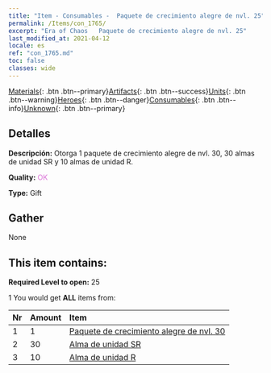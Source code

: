 ```yaml
---
title: "Item - Consumables -  Paquete de crecimiento alegre de nvl. 25"
permalink: /Items/con_1765/
excerpt: "Era of Chaos   Paquete de crecimiento alegre de nvl. 25"
last_modified_at: 2021-04-12
locale: es
ref: "con_1765.md"
toc: false
classes: wide
---
```

 [Materials](/es/Items/){: .btn .btn--primary}[Artifacts](/es/Items/Artifacts/){: .btn .btn--success}[Units](/es/Items/Units/){: .btn .btn--warning}[Heroes](/es/Items/Heroes/){: .btn .btn--danger}[Consumables](/es/Items/Consumables/){: .btn .btn--info}[Unknown](/es/Items/Unknown/){: .btn .btn--primary}

## Detalles
 **Descripción:** Otorga 1 paquete de crecimiento alegre de nvl. 30, 30 almas de unidad SR y 10 almas de unidad R.

 **Quality:** <span style="color: #DA70D6">OK</span>

 **Type:** Gift

## Gather

  None

## This item contains:

 **Required Level to open:** 25

 1 You would get **ALL** items  from:

  | Nr | Amount |     Item    |
  |:---|:-------|:------------|
  | 1 | 1 | [ Paquete de crecimiento alegre de nvl. 30](/es/Items/con_1766/) | 
  | 2 | 30 | [Alma de unidad SR](/es/Items/con_534/) | 
  | 3 | 10 | [Alma de unidad R](/es/Items/con_533/) | 
